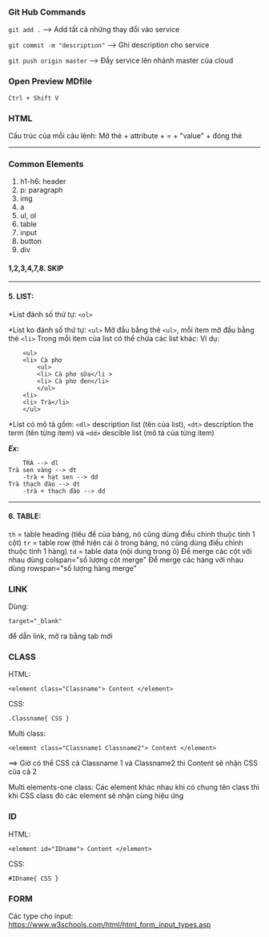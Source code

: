 ### **Git Hub Commands**

`git add .`
--> Add tất cả những thay đổi vào service

`git commit -m "description"`
--> Ghi description cho service

`git push origin master`
--> Đẩy service lên nhánh master của cloud

### **Open Preview MDfile**
`Ctrl + Shift V` 

### **HTML** ###
Cấu trúc của mỗi câu lệnh:
Mở thẻ + attribute + = + "value" + đóng thẻ

-------------------------
### **Common Elements** ###
<ol>
<li>h1-h6: header</li>
<li>p: paragraph</li>
<li>img</li>
<li>a</li>
<li>ul, ol</li>
<li>table</li>
<li>input</li>
<li>button</li>
<li>div</li>
</ol>

#### **1,2,3,4,7,8. SKIP** ###
-------------------
#### **5. LIST:**
*List đánh số thứ tự: `<ol>`

*List ko đánh số thứ tự: `<ul>`
Mở đầu bằng thẻ `<ul>`, mỗi item mở đầu bằng thẻ `<li>`
Trong mỗi item của list có thể chứa các list khác:
	Ví dụ:

		<ul>
		<li> Cà phơ 
			<ul>
			<li> Cà phơ sữa</li >
			<li> Cà phơ đen</li>
			</ul>
		<li>
		<li> Trà</li>
		</ul>

*List có mô tả gồm: 
`<dl>` description list (tên của list), 
`<dt>` description the term (tên từng item) 
	và `<dd>` descible list (mô tả của từng item)

***Ex:***

		TRÀ --> dl
	Trà sen vàng --> dt
		-trà + hạt sen --> dd
	Trà thạch đào --> dt
		-trà + thạch đào --> dd
-----------------------------
#### **6. TABLE:**
`th` = table heading (tiêu đề của bảng, nó cũng dùng điều chỉnh thuộc tính 1 cột)
`tr` = table row (thể hiện cái ô trong bảng, nó cũng dùng điều chỉnh thuộc tính 1 hàng)
`td` = table data (nội dung trong ô)
Để merge các cột với nhau dùng colspan="số lượng cột merge"
Để merge các hàng với nhau dùng rowspan="số lượng hàng merge"

### **LINK** ###
Dùng: 

	target="_blank" 
để dẫn link, mở ra bằng tab mới

### **CLASS** ###
HTML: 

	<element class="Classname"> Content </element>

CSS:

	.Classname{ CSS }

Multi class:

	<element class="Classname1 Classname2"> Content </element>

==> Giờ có thể CSS cả Classname 1 và Classname2 thì Content sẽ nhận CSS của cả 2

Multi elements-one class:
Các element khác nhau khi có chung tên class thì khi CSS class đó các element sẽ nhận cùng hiệu ứng

### **ID** ###
HTML: 

	<element id="IDname"> Content </element>

CSS:

	#IDname{ CSS }

### **FORM** ###
Các type cho input: https://www.w3schools.com/html/html_form_input_types.asp






